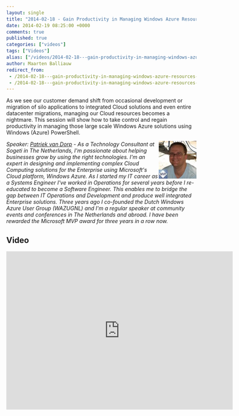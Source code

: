 ```yaml
---
layout: single
title: "2014-02-18 - Gain Productivity in Managing Windows Azure Resources Using PowerShell"
date: 2014-02-19 08:25:00 +0000
comments: true
published: true
categories: ["videos"]
tags: ["Videos"]
alias: ["/videos/2014-02-18---gain-productivity-in-managing-windows-azure-resources-using-powershell"]
author: Maarten Balliauw
redirect_from:
 - /2014-02-18---gain-productivity-in-managing-windows-azure-resources-using-powershell.html
 - /2014-02-18---gain-productivity-in-managing-windows-azure-resources-using-powershell.html
---
```


<p>As we see our customer demand shift from occasional development or migration of silo applications to integrated Cloud solutions and even entire datacenter migrations, managing our Cloud resources becomes a nightmare. This session will show how to take control and regain productivity in managing those large scale Windows Azure solutions using Windows (Azure) PowerShell.</p>
<p><em><img width="100" align="right" alt="Patriek van Dorp" src="/assets/media/speakers/patriek-van-dorp.jpg"></em></p>
<p><i>Speaker: <a href="https://onwindowsazure.com/" target="_blank">Patriek van Dorp</a> - As a Technology Consultant at Sogeti in The Netherlands, I'm passionate about helping businesses grow by using the right technologies. I'm an expert in designing and implementing complex Cloud Computing solutions for the Enterprise using Microsoft's Cloud platform, Windows Azure. As I started my IT career as a Systems Engineer I've worked in Operations for several years before I re-educated to become a Software Engineer. This enables me to bridge the gap between IT Operations and Development and produce well integrated Enterprise solutions. Three years ago I co-founded the Dutch Windows Azure User Group (WAZUGNL) and I'm a regular speaker at community events and conferences in The Netherlands and abroad. I have been rewarded the Microsoft MVP award for three years in a row now.</i></p>

<h2>Video</h2>
<div>
				
				
				
<iframe width="600" height="420" src="https://www.youtube.com/embed/khroUlBRME0?hd=1" frameborder="0" allowfullscreen=""></iframe>
				
</div>







